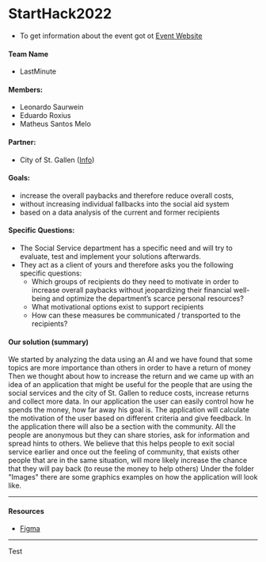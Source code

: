 # StartHack2022

- To get information about the event got ot [Event Website](https://www.starthack.eu/)

#### Team Name
- LastMinute

#### Members: 
- Leonardo Saurwein
- Eduardo Roxius 
- Matheus Santos Melo

#### Partner:
- City of St. Gallen ([Info](https://www.stadt.sg.ch/home/welcome.html))

#### Goals:
- increase the overall paybacks and 
therefore reduce overall costs,
- without increasing individual fallbacks 
into the social aid system
- based on a data analysis of the 
current and former recipients

#### Specific Questions:
- The Social Service department has a specific need and will try to evaluate, test and 
implement your solutions afterwards.
- They act as a client of yours and therefore asks you the following specific questions:
    - Which groups of recipients do they need to motivate in order to increase overall paybacks without 
jeopardizing their financial well-being and optimize the department’s scarce personal resources?
    - What motivational options exist to support recipients
    - How can these measures be communicated / transported to the recipients?

#### Our solution (summary)
We started by analyzing the data using an AI and we have found that some topics are more importance than others in order to have a return of money
Then we thought about how to increase the return and we came up with an idea of an application that might be useful for the people that are using the social services and the city of St. Gallen to reduce costs, increase returns and collect more data.
In our application the user can easily control how he spends the money, how far away his goal is. The application will calculate the motivation of the user based on different criteria and give feedback.
In the application there will also be a section with the community. All the people are anonymous but they can share stories, ask for information and spread hints to others.
We believe that this helps people to exit social service earlier and once out the feeling of community, that exists other people that are in the same situation, will more likely increase the chance that they will pay back (to reuse the money to help others)
Under the folder "Images" there are some graphics examples on how the application will look like.



----
#### Resources
- [Figma](https://www.figma.com/file/tII0NQzRIBn9Eq2Y1sEyvE/LastMinute-Screens)



----
Test